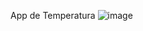 App de Temperatura
![image](https://github.com/user-attachments/assets/ff6dde32-a435-41d7-98e9-2eda28f83d29)

